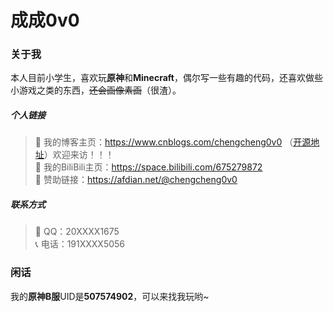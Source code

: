 # 成成0v0
### 关于我
本人目前小学生，喜欢玩**原神**和**Minecraft**，偶尔写一些有趣的代码，还喜欢做些小游戏之类的东西，~~还会画像素画~~（很渣）。
##### 个人链接
>🔗 我的博客主页：https://www.cnblogs.com/chengcheng0v0 （[开源地址](https://github.com/ChengCheng0v0/cnblogs)）欢迎来访！！！  
>🧨 我的BiliBili主页：https://space.bilibili.com/675279872  
>🧧 赞助链接：https://afdian.net/@chengcheng0v0  
##### 联系方式
>🐧  QQ：20XXXX1675  
>📞  电话：191XXXX5056
### 闲话
我的**原神B服**UID是**507574902**，可以来找我玩哟~
